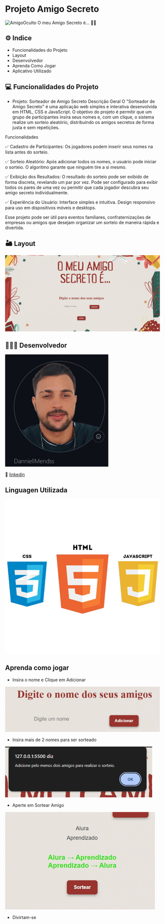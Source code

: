 # Projeto Amigo Secreto
![AmigoOculto](./assets/Placa%20o%20meu%20amigo%20secreto%20é%20natal%20delicado%20vermelho%20.png)
O meu Amigo Secreto é... 🤫🤭

##  ⚙️ Indice 
- Funcionalidades do Projeto 
- Layout
- Desenvolvedor
- Aprenda Como Jogar
- Aplicativo Utilizado

## 💻 Funcionalidades do Projeto
- Projeto: Sorteador de Amigo Secreto
Descrição Geral
O "Sorteador de Amigo Secreto" é uma aplicação web simples e interativa desenvolvida em HTML, CSS e JavaScript. O objetivo do projeto é permitir que um grupo de participantes insira seus nomes e, com um clique, o sistema realize um sorteio aleatório, distribuindo os amigos secretos de forma justa e sem repetições.

Funcionalidades

✅ Cadastro de Participantes: Os jogadores podem inserir seus nomes na lista antes do sorteio.

✅ Sorteio Aleatório: Após adicionar todos os nomes, o usuário pode iniciar o sorteio.
O algoritmo garante que ninguém tire a si mesmo.

✅ Exibição dos Resultados: O resultado do sorteio pode ser exibido de forma discreta, revelando um par por vez.
Pode ser configurado para exibir todos os pares de uma vez ou permitir que cada jogador descubra seu amigo secreto individualmente.

✅ Experiência do Usuário: Interface simples e intuitiva.
Design responsivo para uso em dispositivos móveis e desktops.

Esse projeto pode ser útil para eventos familiares, confraternizações de empresas ou amigos que desejam organizar um sorteio de maneira rápida e divertida.

## 🏜 Layout 
![tela de layout](./assets/Foto%20de%20capa%201.jpg)

## 🕵🏼‍♂️ Desenvolvedor 
![desenvolvedor](./assets/eu.jpg)

📱 [linkedin](https://www.linkedin.com/in/daniel-mendes-dev/)

## Linguagen Utilizada 
![javascript-html-css](./assets/html-css-javascript1.png)


## Aprenda como jogar
- Insira o nome e Clique em Adicionar 

![insiraonome](./assets/Insira.jpg)

- Insira mais de 2 nomes para ser sorteado

![insira2nomes](./assets/2%20peassoas.jpg)

- Aperte em Sortear Amigo

![aperteemsortear](./assets/Sortear.jpg)

- Divirtam-se
